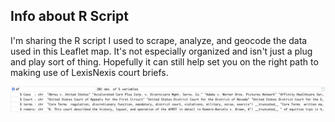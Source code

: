 ## Info about R Script

I'm sharing the R script I used to scrape, analyze, and geocode the data used in this Leaflet map. It's not especially organized and isn't just a plug and play sort of thing. Hopefully it can still help set you on the right path to making use of LexisNexis court briefs.

![Alt text](https://github.com/klausmayr/weinberg-legacy/blob/main/r-script/example-dataframe-summary.png?raw=true "a title")
